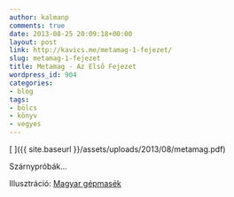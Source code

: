 ```yaml
---
author: kalmanp
comments: true
date: 2013-08-25 20:09:18+00:00
layout: post
link: http://kavics.me/metamag-1-fejezet/
slug: metamag-1-fejezet
title: Metamag - Az Első Fejezet
wordpress_id: 904
categories:
- blog
tags:
- bölcs
- könyv
- vegyes
---
```


[
]({{ site.baseurl }}/assets/uploads/2013/08/metamag.pdf)

Szárnypróbák...<!-- more -->

Illusztráció: [Magyar gépmasék](http://magyargepmesek.tumblr.com)
